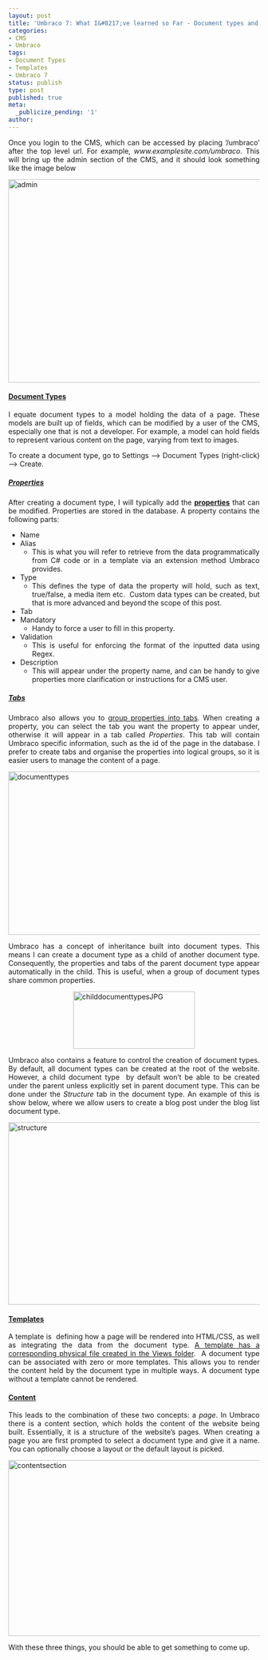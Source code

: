 ```yaml
---
layout: post
title: 'Umbraco 7: What I&#8217;ve learned so Far - Document types and templates'
categories:
- CMS
- Umbraco
tags:
- Document Types
- Templates
- Umbraco 7
status: publish
type: post
published: true
meta:
  _publicize_pending: '1'
author: 
---
```

<p align="justify">Once you login to the CMS, which can be accessed by placing ‘/umbraco’ after the top level url. For example, <em>www.examplesite.com/umbraco</em>. This will bring up the admin section of the CMS, and it should look something like the image below</p>
<p align="justify"><a href="http://pwee167.files.wordpress.com/2014/01/admin.jpg"><img title="admin" style="background-image:none;padding-top:0;padding-left:0;display:inline;padding-right:0;border-width:0;" border="0" alt="admin" src="http://pwee167.files.wordpress.com/2014/01/admin_thumb.jpg" width="640" height="407"></a></p>
<h4 align="justify"><font style="font-weight:bold;"><u>Document Types</u></font></h4>
<p align="justify">I equate document types to a model holding the data of a page. These models are built up of fields, which can be modified by a user of the CMS, especially one that is not a developer. For example, a model can hold fields to represent various content on the page, varying from text to images.</p>
<p align="justify">To create a document type, go to Settings –> Document Types (right-click) –> Create.</p>
<h5 align="justify"><font style="font-weight:bold;"><u>Properties</u></font></h5>
<p align="justify">After creating a document type, I will typically add the <strong><u>properties</u></strong> that can be modified. Properties are stored in the database. A property contains the following parts:</p>
<ul>
<li>
<div align="justify">Name</div>
<li>
<div align="justify">Alias </div>
<ul>
<li>
<div align="justify">This is what you will refer to retrieve from the data programmatically from C# code or in a template via an extension method Umbraco provides.</div>
</li>
</ul>
<li>
<div align="justify">Type</div>
<ul>
<li>
<div align="justify">This defines the type of data the property will hold, such as text, true/false, a media item etc.&nbsp; Custom data types can be created, but that is more advanced and beyond the scope of this post.</div>
</li>
</ul>
<li>
<div align="justify">Tab</div>
<li>
<div align="justify">Mandatory</div>
<ul>
<li>
<div align="justify">Handy to force a user to fill in this property.</div>
</li>
</ul>
<li>
<div align="justify">Validation</div>
<ul>
<li>
<div align="justify">This is useful for enforcing the format of the inputted data using Regex.</div>
</li>
</ul>
<li>
<div align="justify">Description</div>
<ul>
<li>
<div align="justify">This will appear under the property name, and can be handy to give properties more clarification or instructions for a CMS user.</div>
</li>
</ul>
</li>
</ul>
<h5 align="justify"><font style="font-weight:bold;"><u>Tabs</u></font></h5>
<p align="justify">Umbraco also allows you to <u>group properties into tabs</u>. When creating a property, you can select the tab you want the property to appear under, otherwise it will appear in a tab called <em>Properties</em>. This tab will contain Umbraco specific information, such as the id of the page in the database. I prefer to create tabs and organise the properties into logical groups, so it is easier users to manage the content of a page. </p>
<p align="justify"><a href="http://pwee167.files.wordpress.com/2014/01/documenttypes.jpg"><img title="documenttypes" style="background-image:none;padding-top:0;padding-left:0;display:inline;padding-right:0;border-width:0;" border="0" alt="documenttypes" src="http://pwee167.files.wordpress.com/2014/01/documenttypes_thumb.jpg" width="640" height="327"></a></p>
<p align="justify">Umbraco has a concept of inheritance built into document types. This means I can create a document type as a child of another document type. Consequently, the properties and tabs of the parent document type appear automatically in the child. This is useful, when a group of document types share common properties.</p>
<p align="justify"><a href="http://pwee167.files.wordpress.com/2014/01/childdocumenttypesjpg.jpg"><img title="childdocumenttypesJPG" style="background-image:none;float:none;padding-top:0;padding-left:0;margin-left:auto;display:block;padding-right:0;margin-right:auto;border-width:0;" border="0" alt="childdocumenttypesJPG" src="http://pwee167.files.wordpress.com/2014/01/childdocumenttypesjpg_thumb.jpg" width="244" height="115"></a></p>
<p align="justify">Umbraco also contains a feature to control the creation of document types. By default, all document types can be created at the root of the website. However, a child document type&nbsp; by default won’t be able to be created under the parent unless explicitly set in parent document type. This can be done under the <em>Structure</em> tab in the document type. An example of this is show below, where we allow users to create a blog post under the blog list document type.</p>
<p align="justify"><a href="http://pwee167.files.wordpress.com/2014/01/structure.jpg"><img title="structure" style="background-image:none;padding-top:0;padding-left:0;display:inline;padding-right:0;border-width:0;" border="0" alt="structure" src="http://pwee167.files.wordpress.com/2014/01/structure_thumb.jpg" width="640" height="365"></a></p>
<h4 align="justify"><font style="font-weight:bold;"><u>Templates</u></font></h4>
<p align="justify">A template is&nbsp; defining how a page will be rendered into HTML/CSS, as well as integrating the data from the document type. <u>A template has a corresponding physical file created in the Views folder</u>.&nbsp; A document type can be associated with zero or more templates. This allows you to render the content held by the document type in multiple ways. A document type without a template cannot be rendered.</p>
<h4 align="justify"><font style="font-weight:bold;"><u>Content</u></font></h4>
<p align="justify">This leads to the combination of these two concepts: a <em>page</em>. In Umbraco there is a content section, which holds the content of the website being built. Essentially, it is a structure of the website’s pages. When creating a page you are first prompted to select a document type and give it a name. You can optionally choose a layout or the default layout is picked.</p>
<p><a href="http://pwee167.files.wordpress.com/2014/01/contentsection.jpg"><img title="contentsection" style="background-image:none;padding-top:0;padding-left:0;display:inline;padding-right:0;border-width:0;" border="0" alt="contentsection" src="http://pwee167.files.wordpress.com/2014/01/contentsection_thumb.jpg" width="640" height="352"></a></p>
<p>With these three things, you should be able to get something to come up.</p>
